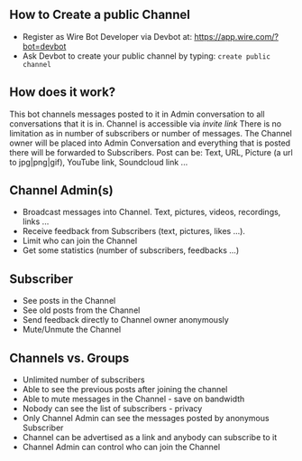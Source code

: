 ## How to Create a public Channel
 - Register as Wire Bot Developer via Devbot at: https://app.wire.com/?bot=devbot
 - Ask Devbot to create your public channel by typing: `create public channel`
 
## How does it work?
This bot channels messages posted to it in Admin conversation to all conversations that it is in.
Channel is accessible via *invite link* 
There is no limitation as in number of subscribers or number of messages. 
The Channel owner will be placed into Admin Conversation and everything that is posted there will be forwarded to 
Subscribers. Post can be: Text, URL, Picture (a url to jpg|png|gif), YouTube link, Soundcloud link ... 

## Channel Admin(s)
 - Broadcast messages into Channel. Text, pictures, videos, recordings, links ...
 - Receive feedback from Subscribers (text, pictures, likes ...). 
 - Limit who can join the Channel
 - Get some statistics (number of subscribers, feedbacks ...) 
 
## Subscriber
 - See posts in the Channel
 - See old posts from the Channel
 - Send feedback directly to Channel owner anonymously 
 - Mute/Unmute the Channel
 
## Channels vs. Groups
 - Unlimited number of subscribers
 - Able to see the previous posts after joining the channel
 - Able to mute messages in the Channel - save on bandwidth
 - Nobody can see the list of subscribers - privacy
 - Only Channel Admin can see the messages posted by anonymous Subscriber 
 - Channel can be advertised as a link and anybody can subscribe to it
 - Channel Admin can control who can join the Channel


